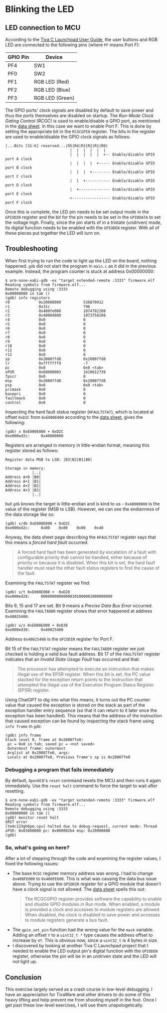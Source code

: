 # Blinking the LED
## LED connection to MCU
According to the [Tiva C Launchpad User Guide][user-guide], the user buttons and RGB LED are connected to the following pins (where `PF` means Port F):

|GPIO Pin|Device|
|---|---|
|PF4|SW1|
|PF0|SW2|
|PF1|RGB LED (Red)|
|PF2|RGB LED (Blue)|
|PF3|RGB LED (Green)|

The GPIO ports' clock signals are disabled by default to save power and thus the ports themselves are disabled on startup. The *Run-Mode Clock Gating Control (RCGC)* is used to enable/disable a GPIO port, as mentioned in the [data sheet][datasheet]. In this case we want to enable Port F. This is done by setting the appropriate bit in the `RCGCGPIO` register. The bits in the register are used to enable/disable the GPIO clock signals as follows:

```
|...Bits [31:6] reserved...|R5|R4|R3|R2|R1|R0|
                             |  |  |  |  |  |
                             |  |  |  |  |  +-- Enable/disable GPIO port A clock
                             |  |  |  |  +----- Enable/disable GPIO port B clock
                             |  |  |  +-------- Enable/disable GPIO port C clock
                             |  |  +----------- Enable/disable GPIO port D clock
                             |  +-------------- Enable/disable GPIO port E clock
                             +----------------- Enable/disable GPIO port F clock
```

Once this is complete, the LED pin needs to be set output mode in the `GPIODIR` register and the bit for the pin needs to be set in the `GPIODATA` to set the voltage high. Finally, since the pin starts of in a tristate (undriven) mode, its digital function needs to be enabled with the `GPIODEN` register. With all of these pieces put together the LED will turn on.

## Troubleshooting
When first trying to run the code to light up the LED on the board, nothing happened. `gdb` did not start the program in `main.c` as it did in the previous example. Instead, the program counter is stuck at address 0x00000000:
```
$ arm-none-eabi-gdb -ex "target extended-remote :3333" firmware.elf
Reading symbols from firmware.elf...
Remote debugging using :3333
0x00000000 in tab ()
(gdb) info registers
r0             0x20000000          536870912
r1             0x31c               796
r2             0x400fe000          1074782208
r3             0x40004000          1073758208
r4             0x0                 0
r5             0x0                 0
r6             0x0                 0
r7             0x0                 0
r8             0x0                 0
r9             0x0                 0
r10            0x0                 0
r11            0x0                 0
r12            0x0                 0
sp             0x20007fd8          0x20007fd8
lr             0xfffffff9          -7
pc             0x0                 0x0 <tab>
xPSR           0x60000003          1610612739
fpscr          0x0                 0
msp            0x20007fd8          0x20007fd8
psp            0x0                 0x0 <tab>
primask        0x0                 0
basepri        0x0                 0
faultmask      0x0                 0
control        0x0                 0
```

Inspecting the hard fault status register (`HFAULTSTAT`), which is located at offset `0xD2C` from `0xE000E000` according to the [data sheet][datasheet], gives the following:
```
(gdb) x 0xE000E000 + 0xD2C
0xe000ed2c:     0x40000000
```

Registers are arranged in memory in little-endian format, meaning this register stored as follows:
```
Register data MSB to LSB: |B3|B2|B1|B0|

Storage in memory:
            |..|
Address A+0 |B0|
Address A+1 |B1|
Address A+2 |B2|
Address A+3 |B3|
            |..|
```

but `gdb` knows the target is little-endian and is kind to us - `0x40000000` is the value of the register (MSB to LSB). However, we can see the endianness of the data storage like so:
```
(gdb) x/4b 0xE000E000 + 0xD2C
0xe000ed2c:     0x00    0x00    0x00    0x40
```

Anyway, the data sheet page describing the `HFAULTSTAT` register says that this means a *forced hard fault* occurred:
> A forced hard fault has been generated by escalation of a fault with configurable priority that cannot be handled, either because of priority or because it is disabled. When this bit is set, the hard fault handler must read the other fault status registers to find the cause of the fault.

Examining the `FAULTSTAT` register we find:
```
(gdb) x/t 0xE000E000 +  0xD28
0xe000ed28:     00000000000000101000001000000000
```

Bits 9, 15 and 17 are set. Bit 9 means a *Precise Data Bus Error* occurred. Examining the `FAULTADDR` register shows that error happened at address `0x40025400`:
```
(gdb) x/x 0xE000E000 + 0xD38
0xe000ed38:     0x40025400
```

Address `0x40025400` is the `GPIODIR` register for Port F.

Bit 15 of the `FAULTSTAT` register means the `FAULTADDR` register we just checked is holding a valid bus fault address. Bit 17 of the `FAULTSTAT` register indicates that an *Invalid State Usage Fault* has occurred and that:
> The processor has attempted to execute an instruction that makes illegal use of the EPSR register. When this bit is set, the PC value stacked for the exception return points to the instruction that attempted the illegal use of the Execution Program Status Register (EPSR) register.

Using ChatGPT to dig into what this means, it turns out the PC counter value that caused the exception is stored on the stack as part of the exception handler entry sequence (so that it can return to it later once the exception has been handled). This means that the address of the instruction that caused exception can be found by inspecting the stack frame using `info frame` in `gdb`:
```
(gdb) info frame
Stack level 0, frame at 0x20007fe0:
 pc = 0x0 in tab; saved pc = <not saved>
 Outermost frame: outermost
 Arglist at 0x20007fe0, args:
 Locals at 0x20007fe0, Previous frame's sp is 0x20007fe0
```

### Debugging a program that fails immediately
By default, `OpenOCD`'s `reset` command resets the MCU and then runs it again immediately. Use the `reset halt` command to force the target to wait after resetting.
```
$ arm-none-eabi-gdb -ex "target extended-remote :3333" firmware.elf
Reading symbols from firmware.elf...
Remote debugging using :3333
0x00000000 in tab ()
(gdb) monitor reset halt
SRST error
[tm4c123gh6pm.cpu] halted due to debug-request, current mode: Thread
xPSR: 0x01000000 pc: 0x000002b4 msp: 0x20008000
(gdb)
```

### So, what's going on here?
After a lot of stepping through the code and examining the register values, I fixed the following issues:
- The base `RCGC` register memory address was wrong. I had to change `0x400FE000` to `0x400FE600`. This is what was causing the data bus issue above. Trying to use the `GPIODIR` register for a GPIO module that doesn't have a clock signal is not allowed. The [data sheet][datasheet] spells this out:
  > The RCGCGPIO register provides software the capability to enable and disable GPIO modules in Run mode. When enabled, a module is provided a clock and accesses to module registers are allowed. When disabled, the clock is disabled to save power and accesses to module registers generate a bus fault.
- The `gpio_set_pin` function had the wrong value for the `mask` variable. Adding an offset `Y` to a `uint32_t *` type causes the address offset to increase by `4Y`. This is obvious now, since a `uint32_t` is 4 bytes in size. 
- I discovered by looking at another Tiva C Launchpad project that I needed to enable the LED output pin's digital function with the `GPIODEN` register, otherwise the pin will be in an undriven state and the LED will not light up.

## Conclusion
This exercise largely served as a crash course in low-level debugging. I have an appreciation for TivaWare and other drivers to do some of this heavy lifting and help prevent me from shooting myself in the foot. Once I get past these low-level exercises, I will use them unapologetically.

[user-guide]: /docs/tiva-c-launchpad-user-guide.pdf "Tiva C Launchpad User Guide"
[datasheet]: /docs/tm4c123gh6pm-datasheet.pdf "TM4C123GH6PM Data Sheet"
